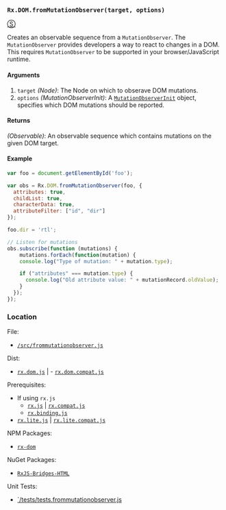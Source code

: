 ### `Rx.DOM.fromMutationObserver(target, options)`
[&#x24C8;](https://github.com/Reactive-Extensions/RxJS-DOM/blob/master/src/frommutationobserver.js "View in source") 

Creates an observable sequence from a `MutationObserver`.  The `MutationObserver` provides developers a way to react to changes in a DOM.  This requires `MutationObserver` to be supported in your browser/JavaScript runtime.

#### Arguments
1. `target` *(Node)*: The Node on which to obserave DOM mutations.
2. `options` *(MutationObserverInit)*: A [`MutationObserverInit`](http://msdn.microsoft.com/en-us/library/windows/apps/dn252345.aspx) object, specifies which DOM mutations should be reported.

#### Returns
*(Observable)*: An observable sequence which contains mutations on the given DOM target.

#### Example
```js
var foo = document.getElementById('foo');

var obs = Rx.DOM.fromMutationObserver(foo, { 
  attributes: true, 
  childList: true, 
  characterData: true,
  attributeFilter: ["id", "dir"]
});

foo.dir = 'rtl';

// Listen for mutations
obs.subscribe(function (mutations) {
    mutations.forEach(function(mutation) {
    console.log("Type of mutation: " + mutation.type);

    if ("attributes" === mutation.type) {
      console.log("Old attribute value: " + mutationRecord.oldValue);
    }
  });
});
```

### Location

File:
- [`/src/frommutationobserver.js`](https://github.com/Reactive-Extensions/RxJS-DOM/blob/master/src/frommutationobserver.js)

Dist:
- [`rx.dom.js`](https://github.com/Reactive-Extensions/RxJS-DOM/blob/master/dist/rx.dom.js) | - [`rx.dom.compat.js`](https://github.com/Reactive-Extensions/RxJS-DOM/blob/master/dist/rx.dom.compat.js)

Prerequisites:
- If using `rx.js`
  - [`rx.js`](https://github.com/Reactive-Extensions/RxJS/blob/master/dist/rx.js) | [`rx.compat.js`](https://github.com/Reactive-Extensions/RxJS/blob/master/dist/rx.compat.js)
  - [`rx.binding.js`](https://github.com/Reactive-Extensions/RxJS/blob/master/dist/rx.binding.js)
- [`rx.lite.js`](https://github.com/Reactive-Extensions/RxJS/blob/master/rx.lite.js) | [`rx.lite.compat.js`](https://github.com/Reactive-Extensions/RxJS/blob/master/rx.lite.compat.js)

NPM Packages:
- [`rx-dom`](https://preview.npmjs.com/package/rx-dom)

NuGet Packages:
- [`RxJS-Bridges-HTML`](http://www.nuget.org/packages/RxJS-Bridges-HTML/)

Unit Tests:
- [`/tests/tests.frommutationobserver.js](https://github.com/Reactive-Extensions/RxJS-DOM/blob/master/tests/tests.frommutationobserver.js)
